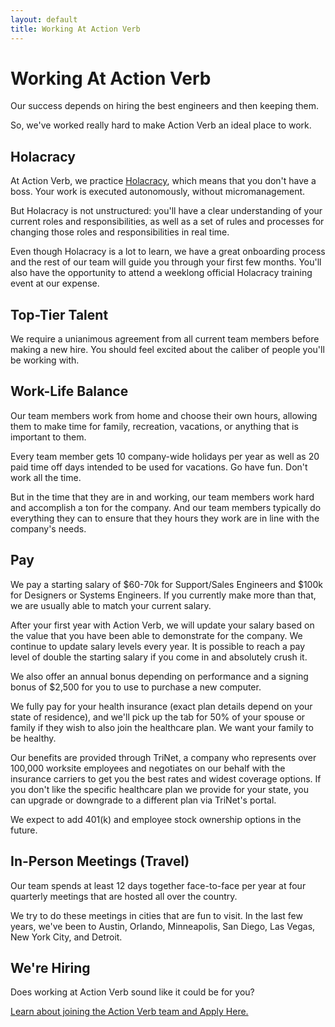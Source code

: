 ```yaml
---
layout: default
title: Working At Action Verb
---
```


# Working At Action Verb

Our success depends on hiring the best engineers and then keeping them.

So, we've worked really hard to make Action Verb an ideal place to work.


## Holacracy

At Action Verb, we practice [Holacracy](/holacracy), which means that
you don't have a boss.  Your work is executed autonomously, without micromanagement.

But Holacracy is not unstructured: you'll have a clear understanding of
your current roles and responsibilities, as well as a set of rules and
processes for changing those roles and responsibilities in real time.

Even though Holacracy is a lot to learn, we have a great onboarding
process and the rest of our team will guide you through your first few
months.  You'll also have the opportunity to attend a weeklong official
Holacracy training event at our expense.


## Top-Tier Talent

We require a unianimous agreement from all current team members before
making a new hire.  You should feel excited about the caliber of people
you'll be working with.


## Work-Life Balance

Our team members work from home and choose their own hours, allowing
them to make time for family, recreation, vacations, or anything that is
important to them.

Every team member gets 10 company-wide holidays per year as well as 20
paid time off days intended to be used for vacations.  Go have fun.
Don't work all the time.

But in the time that they are in and working, our team members work hard and accomplish
a ton for the company.  And our team members typically do everything
they can to ensure that they hours they work are in line with the
company's needs.


## Pay

We pay a starting salary of $60-70k for Support/Sales Engineers and
$100k for Designers or Systems Engineers.  If you currently make more
than that, we are usually able to match your current salary.

After your first year with Action Verb, we will update your salary based
on the value that you have been able to demonstrate for the company.
We continue to update salary levels every year.  It is possible to reach a
pay level of double the starting salary if you come in and absolutely crush it.

We also offer an annual bonus depending on performance and a signing
bonus of $2,500 for you to use to purchase a new computer.

We fully pay for your health insurance (exact plan details depend on
your state of residence), and we'll pick
up the tab for 50% of your spouse or family if they wish to also join
the healthcare plan.  We want your family to be healthy.

Our benefits are provided through TriNet, a company who represents over
100,000 worksite employees and negotiates on our behalf with the
insurance carriers to get you the best rates and widest coverage options.
If you don't like the specific healthcare plan we provide for your state,
you can upgrade or downgrade to a different plan via TriNet's portal.

We expect to add 401(k) and employee stock ownership options in the
future.


## In-Person Meetings (Travel)

Our team spends at least 12 days together face-to-face per year at four
quarterly meetings that are hosted all over the country.

We try to do these meetings in cities that are fun to visit.  In the
last few years, we've been to Austin, Orlando, Minneapolis, San Diego, Las
Vegas, New York City, and Detroit.


## We're Hiring

Does working at Action Verb sound like it could be for you?

[Learn about joining the Action Verb team and Apply Here.](/now-hiring)

